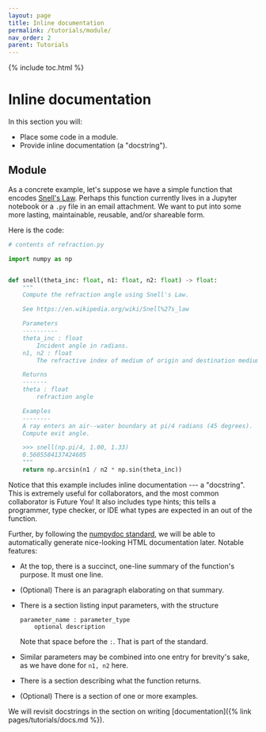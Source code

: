 ```yaml
---
layout: page
title: Inline documentation
permalink: /tutorials/module/
nav_order: 2
parent: Tutorials
---
```


{% include toc.html %}

# Inline documentation

In this section you will:

- Place some code in a module.
- Provide inline documentation (a "docstring").

## Module

As a concrete example, let's suppose we have a simple function that encodes
[Snell's Law][]. Perhaps this function currently lives in a Jupyter notebook or
a `.py` file in an email attachment. We want to put into some more lasting,
maintainable, reusable, and/or shareable form.

Here is the code:

```python
# contents of refraction.py

import numpy as np


def snell(theta_inc: float, n1: float, n2: float) -> float:
    """
    Compute the refraction angle using Snell's Law.

    See https://en.wikipedia.org/wiki/Snell%27s_law

    Parameters
    ----------
    theta_inc : float
        Incident angle in radians.
    n1, n2 : float
        The refractive index of medium of origin and destination medium.

    Returns
    -------
    theta : float
        refraction angle

    Examples
    --------
    A ray enters an air--water boundary at pi/4 radians (45 degrees).
    Compute exit angle.

    >>> snell(np.pi/4, 1.00, 1.33)
    0.5605584137424605
    """
    return np.arcsin(n1 / n2 * np.sin(theta_inc))
```

Notice that this example includes inline documentation --- a "docstring". This
is extremely useful for collaborators, and the most common collaborator is
Future You! It also includes type hints; this tells a programmer, type checker,
or IDE what types are expected in an out of the function.

Further, by following the [numpydoc standard][], we will be able to
automatically generate nice-looking HTML documentation later. Notable features:

- At the top, there is a succinct, one-line summary of the function's purpose.
  It must one line.

- (Optional) There is an paragraph elaborating on that summary.

- There is a section listing input parameters, with the structure

  ```
  parameter_name : parameter_type
      optional description
  ```

  Note that space before the `:`. That is part of the standard.

- Similar parameters may be combined into one entry for brevity's sake, as we
  have done for `n1, n2` here.

- There is a section describing what the function returns.

- (Optional) There is a section of one or more examples.

We will revisit docstrings in the section on writing
[documentation]({% link pages/tutorials/docs.md %}).

[snell's law]: https://en.wikipedia.org/wiki/Snell%27s_law
[numpydoc standard]: https://numpydoc.readthedocs.io/en/latest/format.html
